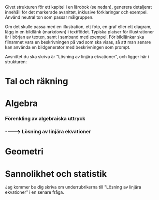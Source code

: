 Givet strukturen för ett kapitel i en lärobok (se nedan), generera detaljerat innehåll för det markerade avsnittet, inklusive förklaringar och exempel.
Använd neutral ton som passar målgruppen.

Om det skulle passa med en illustration, ett foto, en graf eller ett diagram, lägg in en bildlänk (markdown) i textflödet. Typiska platser för illustrationer är i början av texten, samt i samband med exempel.
För bildlänkar ska filnamnet vara en beskrivningen på vad som ska visas, så att man senare kan använda en bildgenerator med beskrivningen som prompt.



Avsnittet du ska skriva är "Lösning av linjära ekvationer", och ligger här i strukturen:
# Tal och räkning
# Algebra
### Förenkling av algebraiska uttryck
### ----> Lösning av linjära ekvationer
# Geometri
# Sannolikhet och statistik

Jag kommer be dig skriva om underrubrikerna till "Lösning av linjära ekvationer" i en senare fråga.